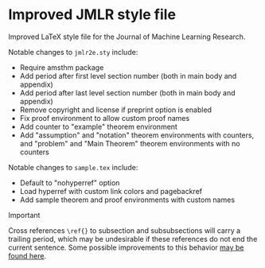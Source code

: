 # Improved JMLR style file

Improved LaTeX style file for the Journal of Machine Learning Research.

Notable changes to `jmlr2e.sty` include:
- Require amsthm package
- Add period after first level section number (both in main body and appendix)
- Add period after last level section number (both in main body and appendix)
- Remove copyright and license if preprint option is enabled
- Fix proof environment to allow custom proof names
- Add counter to "example" theorem environment
- Add "assumption" and "notation" theorem environments with counters, and "problem" and "Main Theorem" theorem environments with no counters

Notable changes to `sample.tex` include:
- Default to "nohyperref" option
- Load hyperref with custom link colors and pagebackref
- Add sample theorem and proof environments with custom names

> [!IMPORTANT]  
> Cross references `\ref{}` to subsection and subsubsections will carry a trailing period, which may be undesirable if these references do not end the current sentence. Some possible improvements to this behavior [may be found here](https://superuser.com/questions/811779/how-to-add-a-dot-for-section-subsection-numbering-in-tex).
